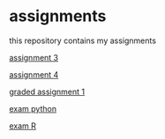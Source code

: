 # assignments
this repository contains my assignments

[assignment 3](https://github.com/jellecamps/assignments/blob/master/assignment3.ipynb)

[assignment 4](https://github.com/jellecamps/assignments/blob/master/assignment4.ipynb)

[graded assignment 1](https://github.com/jellecamps/assignments/blob/master/Graded_assignment1%20(1).ipynb)

[exam python](https://github.com/jellecamps/assignments/blob/master/exam_june_7_2018.ipynb)

[exam R](https://github.com/jellecamps/assignments/blob/master/Exam_student%20(1).ipynb)
